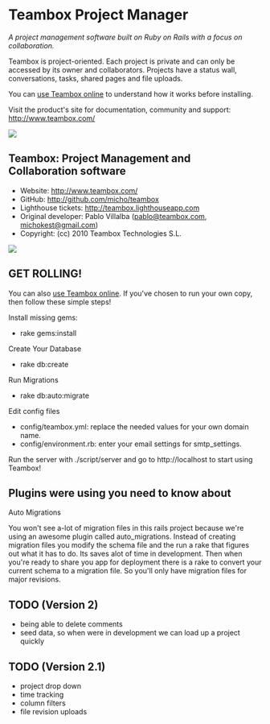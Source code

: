 Teambox Project Manager
================================

*A project management software built on Ruby on Rails with a focus on collaboration.*

Teambox is project-oriented. Each project is private and can only be accessed by its owner and collaborators.
Projects have a status wall, conversations, tasks, shared pages and file uploads.

You can [use Teambox online](http://www.teambox.com/ "Teambox") to understand how it works before installing.

Visit the product's site for documentation, community and support: <http://www.teambox.com/>

<img src="http://blog.teambox.com/rails_features.jpg"/>

Teambox: Project Management and Collaboration software
-------

- Website: <http://www.teambox.com/>
- GitHub: <http://github.com/micho/teambox>
- Lighthouse tickets: <http://teambox.lighthouseapp.com>
- Original developer: Pablo Villalba (pablo@teambox.com, michokest@gmail.com)
- Copyright: (cc) 2010 Teambox Technologies S.L.

<a href="http://www.teambox.com"><img src="http://teambox.com/images/screenshots/overview.png" /></a>


GET ROLLING!
-------

You can also [use Teambox online](http://www.teambox.com/ "Teambox"). If you've chosen to run your own copy,
then follow these simple steps!

Install missing gems:

- rake gems:install

Create Your Database 

- rake db:create

Run Migrations

- rake db:auto:migrate

Edit config files

- config/teambox.yml: replace the needed values for your own domain name.
- config/environment.rb: enter your email settings for smtp_settings.

Run the server with ./script/server and go to http://localhost to start using Teambox!


Plugins were using you need to know about
-------

Auto Migrations

You won't see a-lot of migration files in this rails project because we're
using an awesome plugin called auto_migrations. Instead of creating migration
files you modify the schema file and the run a rake that figures out what it 
has to do. Its saves alot of time in development. Then when you're ready to
share you app for deployment there is a rake to convert your current schema
to a migration file. So you'll only have migration files for major revisions.

TODO (Version 2)
-----

* being able to delete comments
* seed data, so when were in development we can load up a project quickly

TODO (Version 2.1)
-----

* project drop down
* time tracking
* column filters
* file revision uploads
